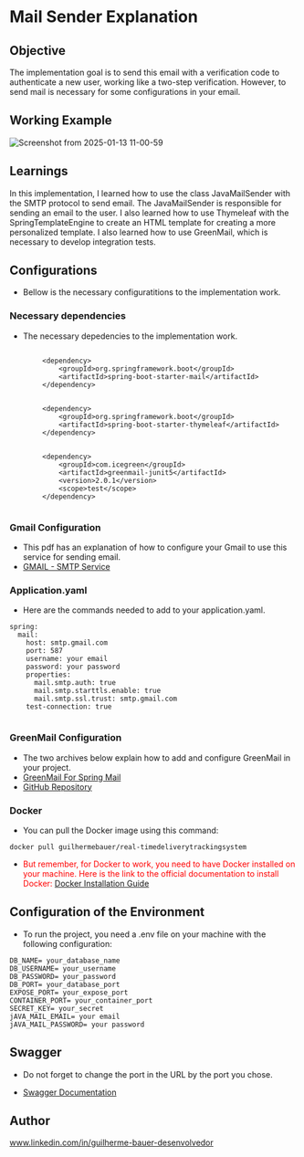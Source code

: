 # Mail Sender Explanation


## Objective  
The implementation goal is to send this email with a verification code to authenticate a new user,
working like a two-step verification. However, to send mail is necessary for some configurations in your email.


## Working Example  

![Screenshot from 2025-01-13 11-00-59](https://github.com/user-attachments/assets/df0caa99-f5fa-4638-801d-6c4f40a52fa6)

## Learnings 

In this implementation, I learned how to use the class JavaMailSender with the SMTP protocol to send email.
The JavaMailSender is responsible for sending an email to the user. I also learned how to use Thymeleaf
with the SpringTemplateEngine to create an HTML template for creating a more personalized template. 
I also learned how to use GreenMail, which is necessary to develop integration tests.

## Configurations 
* Bellow is the necessary configuratitions to the implementation work.

###  Necessary dependencies 
  * The necessary depedencies to the implementation work.


```

		<dependency>
			<groupId>org.springframework.boot</groupId>
			<artifactId>spring-boot-starter-mail</artifactId>
		</dependency>


		<dependency>
			<groupId>org.springframework.boot</groupId>
			<artifactId>spring-boot-starter-thymeleaf</artifactId>
		</dependency>

    
		<dependency>
			<groupId>com.icegreen</groupId>
			<artifactId>greenmail-junit5</artifactId>
			<version>2.0.1</version>
			<scope>test</scope>
		</dependency>


```

### Gmail Configuration

  * This pdf has an explanation of how to configure your Gmail to use this service for sending email.
  * [GMAIL - SMTP Service](https://drive.google.com/file/d/1S3_o-Jwl6JWUR3mIQ-PYwRb5PCspDi-B/view?usp=sharing)


### Application.yaml
  * Here are the commands needed to add to your application.yaml.
```
spring:
  mail:
    host: smtp.gmail.com
    port: 587
    username: your email
    password: your password
    properties:
      mail.smtp.auth: true
      mail.smtp.starttls.enable: true
      mail.smtp.ssl.trust: smtp.gmail.com
    test-connection: true
	

``` 
### GreenMail Configuration
  * The two archives below explain how to add and configure GreenMail in your project.
  * [GreenMail For Spring Mail](https://rieckpil.de/use-greenmail-for-spring-mail-javamailsender-junit-5-integration-tests/)
  * [GitHub Repository](https://github.com/rieckpil/blog-tutorials/tree/master/spring-boot-test-mail-sending)


  

### Docker 

* You can pull the Docker image using this command:
 ```dotdocker
docker pull guilhermebauer/real-timedeliverytrackingsystem
```

* <span style="color:red;"> But remember, for Docker to work, you need to have Docker installed on your machine. Here is the link to the official documentation to install Docker: [Docker Installation Guide](https://docs.docker.com/get-docker/)</span>


## Configuration of the Environment

* To run the project, you need a .env file on your machine with the following configuration:

```dotenv
DB_NAME= your_database_name
DB_USERNAME= your_username
DB_PASSWORD= your_password
DB_PORT= your_database_port
EXPOSE_PORT= your_expose_port
CONTAINER_PORT= your_container_port
SECRET_KEY= your_secret
jAVA_MAIL_EMAIL= your email
jAVA_MAIL_PASSWORD= your password
```

## Swagger

* Do not forget to change the port in the URL by the port you chose.

* [Swagger Documentation](http://localhost:8080/swagger-ui/index.html)

## Author
 www.linkedin.com/in/guilherme-bauer-desenvolvedor

